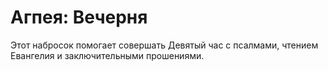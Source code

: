 # Агпея: Вечерня

Этот набросок помогает совершать Девятый час с псалмами, чтением Евангелия и заключительными прошениями.
